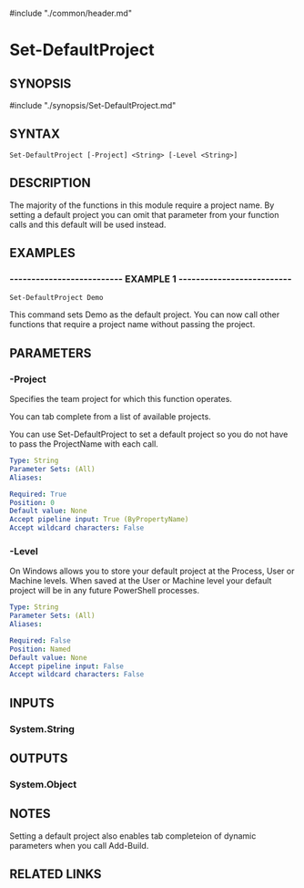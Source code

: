 #include "./common/header.md"

# Set-DefaultProject

## SYNOPSIS
#include "./synopsis/Set-DefaultProject.md"

## SYNTAX

```
Set-DefaultProject [-Project] <String> [-Level <String>]
```

## DESCRIPTION
The majority of the functions in this module require a project name.
By setting a default project you can omit that parameter from your function calls and this default will be used instead.

## EXAMPLES

### -------------------------- EXAMPLE 1 --------------------------
```
Set-DefaultProject Demo
```

This command sets Demo as the default project.
You can now call other functions that require a project name without passing the project.

## PARAMETERS

### -Project
Specifies the team project for which this function operates.

You can tab complete from a list of available projects.

You can use Set-DefaultProject to set a default project so
you do not have to pass the ProjectName with each call.

```yaml
Type: String
Parameter Sets: (All)
Aliases: 

Required: True
Position: 0
Default value: None
Accept pipeline input: True (ByPropertyName)
Accept wildcard characters: False
```

### -Level
On Windows allows you to store your default project at the Process, User or Machine levels. 
When saved at the User or Machine level your default project will be in any future PowerShell processes.

```yaml
Type: String
Parameter Sets: (All)
Aliases: 

Required: False
Position: Named
Default value: None
Accept pipeline input: False
Accept wildcard characters: False
```

## INPUTS

### System.String

## OUTPUTS

### System.Object

## NOTES
Setting a default project also enables tab completeion of dynamic parameters when you call Add-Build.

## RELATED LINKS

